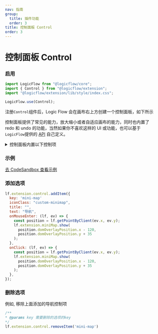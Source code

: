 ```yaml
---
nav: 指南
group:
  title: 插件功能
  order: 3
title: 控制面板 Control
order: 3
---
```


# 控制面板 Control

### 启用

```jsx | purex | pure
import LogicFlow from "@logicflow/core";
import { Control } from "@logicflow/extension";
import "@logicflow/extension/lib/style/index.css";

LogicFlow.use(Control);
```

注册`Control`组件后，Logic Flow 会在画布右上方创建一个控制面板，如下所示

控制面板提供了常见的能力，放大缩小或者自适应画布的能力，同时也内置了 redo 和 undo 的功能，当然如果你不喜欢这样的 UI 或功能，也可以基于`LogicFlow`提供的 [API](/api) 自己定义。


<details>
  <summary>控制面板内置以下控制项</summary>
  <pre><code style="background-color: #282c34; color: #7ec798">
private controlItems: ControlItem[] = [
    {
      key: 'zoom-out',
      iconClass: 'lf-control-zoomOut',
      title: '缩小流程图',
      text: '缩小',
      onClick: () => {
        this.lf.zoom(false);
      },
    },
    {
      key: 'zoom-in',
      iconClass: 'lf-control-zoomIn',
      title: '放大流程图',
      text: '放大',
      onClick: () => {
        this.lf.zoom(true);
      },
    },
    {
      key: 'reset',
      iconClass: 'lf-control-fit',
      title: '恢复流程原有尺寸',
      text: '适应',
      onClick: () => {
        this.lf.resetZoom();
      },
    },
    {
      key: 'undo',
      iconClass: 'lf-control-undo',
      title: '回到上一步',
      text: '上一步',
      onClick: () => {
        this.lf.undo();
      },
    },
    {
      key: 'redo',
      iconClass: 'lf-control-redo',
      title: '移到下一步',
      text: '下一步',
      onClick: () => {
        this.lf.redo();
      },
    },
  ];</code></pre>
</details>



### 示例

<a href="https://codesandbox.io/embed/intelligent-matsumoto-t1dc5?fontsize=14&hidenavigation=1&theme=dark&view=preview" target="_blank"> 去 CodeSandbox 查看示例</a>

### 添加选项

```jsx | pure
lf.extension.control.addItem({
  key: 'mini-map'
  iconClass: "custom-minimap",
  title: "",
  text: "导航",
  onMouseEnter: (lf, ev) => {
    const position = lf.getPointByClient(ev.x, ev.y);
    lf.extension.miniMap.show(
      position.domOverlayPosition.x - 120,
      position.domOverlayPosition.y + 35
    );
  },
  onClick: (lf, ev) => {
    const position = lf.getPointByClient(ev.x, ev.y);
    lf.extension.miniMap.show(
      position.domOverlayPosition.x - 120,
      position.domOverlayPosition.y + 35
    );
  },
});
```
### 删除选项
例如, 移除上面添加的导航控制项
```jsx | pure
/**
* @params key 需要删除的选项的key
*/
lf.extension.control.removeItem('mini-map')
```

